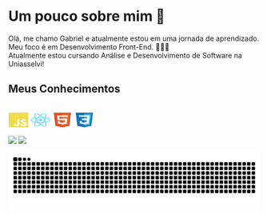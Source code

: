 # Um pouco sobre mim 👋
Olá, me chamo Gabriel e atualmente estou em uma jornada de aprendizado.<br>
Meu foco é em Desenvolvimento Front-End. 🧑🏻‍💻<br>
Atualmente estou cursando Análise e Desenvolvimento de Software na Uniasselvi!<br>

## Meus Conhecimentos
<div style="display: inline_block"><br>
  <img align="center" alt="Rafa-Js" height="30" width="40" src="https://raw.githubusercontent.com/devicons/devicon/master/icons/javascript/javascript-plain.svg">
  <img align="center" alt="Rafa-React" height="30" width="40" src="https://raw.githubusercontent.com/devicons/devicon/master/icons/react/react-original.svg">
  <img align="center" alt="Rafa-HTML" height="30" width="40" src="https://raw.githubusercontent.com/devicons/devicon/master/icons/html5/html5-original.svg">
  <img align="center" alt="Rafa-CSS" height="30" width="40" src="https://raw.githubusercontent.com/devicons/devicon/master/icons/css3/css3-original.svg">
</div>

  <br>
  
<div>
  <a href = "mailto:gabrieldesouza153@gmail.com"><img src="https://img.shields.io/badge/Gmail-D14836?style=for-the-badge&logo=gmail&logoColor=red" target="_blank"></a>
  <a href="https://www.linkedin.com/in/gabriel-f-4a60411b9/" target="_blank"><img src="https://img.shields.io/badge/-LinkedIn-%230077B5?style=for-the-badge&logo=linkedin&logoColor=white" target="_blank"></a> 
  
![Snake Animation](https://github.com/gabrielfonseca3/gabrielfonseca3/blob/output/github-contribution-grid-snake.svg)
</div>
